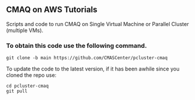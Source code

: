 ## CMAQ on AWS Tutorials

Scripts and code to run CMAQ on Single Virtual Machine or Parallel Cluster (multiple VMs).

### To obtain this code use the following command.

```
git clone -b main https://github.com/CMASCenter/pcluster-cmaq
```

To update the code to the latest version, if it has been awhile since you cloned the repo use:

```
cd pcluster-cmaq
git pull
```



